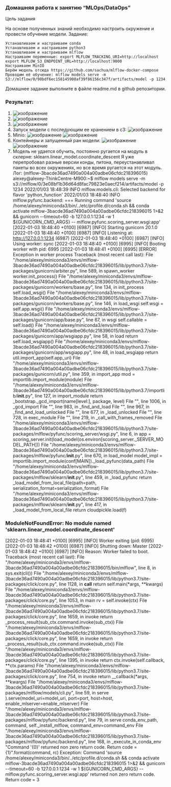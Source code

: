 ### Домашняя работа к занятию “MLOps/DataOps”
Цель задания

На основе полученных знаний необходимо настроить окружение и провести обучение модели.
Задание:

    Устанавливаем и настраиваем conda
    Устанавливаем и настраиваем python3
    Устанавливаем и настраиваем mlflow
    Настраиваем переменные: export MLFLOW_TRACKING_URI=http://localhost export MLFLOW_S3_ENDPOINT_URL=http://localhost:9000
    Настраиваем MinIO
    Берём модель отсюда https://github.com/sachua/mlflow-docker-compose
    Проводим её обучение: mlflow models serve -m S3://mlflow/0/98bdf6ec158145908af39f86156c347f/artifacts/model -p 1234

Домашнее задание выполните в файле readme.md в github репозитории.
### Результат:

1) ![изображение](https://user-images.githubusercontent.com/67161186/147962912-c17022d0-3a7a-43b9-9c50-cba5bce4bc61.png)
2) ![изображение](https://user-images.githubusercontent.com/67161186/147962976-bf885b0b-fadb-4b6c-958f-1e930a991bfa.png)
3) ![изображение](https://user-images.githubusercontent.com/67161186/147963019-b4c3852c-4d38-4cff-ad4e-cd374e9b2ff3.png)
4) Запуск модели с последующим ее хранением в с3:
![изображение](https://user-images.githubusercontent.com/67161186/147963152-751fe8ef-8218-4290-a3bd-a8c5ca676c54.png)
5) Minio:
![изображение](https://user-images.githubusercontent.com/67161186/147963222-aaa2f73e-cd2e-41b8-8cd7-db7066016ee9.png)
![изображение](https://user-images.githubusercontent.com/67161186/147963266-bf51ed80-146c-4166-a927-30ac1b23d974.png)
6) Контейнеры и запущенный ран модели:
![изображение](https://user-images.githubusercontent.com/67161186/147963455-d2165ffe-0a67-4352-acce-17a07cebf4cb.png)
![изображение](https://user-images.githubusercontent.com/67161186/147963403-b000fef3-de94-4069-8374-9c1bf03daa3c.png)
7) Модель не удается обучить, постоянно ругается на модуль в склерне: sklearn.linear_model.coordinate_descent Я уже перепробовал разные версии конды, питона, переустанавливал пакеты во всех окружениях, но все время ругается на этот модуль.
Лог:
(mlflow-3bacde36ad7490a004a00adbe06cfdc218396015) alexey@alexey-ThinkCentre-M900:~$ mlflow models serve -m s3://mlflow/0/3e08bf1b36d64d8fac79823e0aecf214/artifacts/model -p 1234
2022/01/03 18:48:39 INFO mlflow.models.cli: Selected backend for flavor 'python_function'
2022/01/03 18:48:40 INFO mlflow.pyfunc.backend: === Running command 'source /home/alexey/miniconda3/bin/../etc/profile.d/conda.sh && conda activate mlflow-3bacde36ad7490a004a00adbe06cfdc218396015 1>&2 && gunicorn --timeout=60 -b 127.0.0.1:1234 -w 1 ${GUNICORN_CMD_ARGS} -- mlflow.pyfunc.scoring_server.wsgi:app'
[2022-01-03 18:48:40 +0100] [6987] [INFO] Starting gunicorn 20.1.0
[2022-01-03 18:48:40 +0100] [6987] [INFO] Listening at: http://127.0.0.1:1234 (6987)
[2022-01-03 18:48:40 +0100] [6987] [INFO] Using worker: sync
[2022-01-03 18:48:40 +0100] [6995] [INFO] Booting worker with pid: 6995
[2022-01-03 18:48:41 +0100] [6995] [ERROR] Exception in worker process
Traceback (most recent call last):
  File "/home/alexey/miniconda3/envs/mlflow-3bacde36ad7490a004a00adbe06cfdc218396015/lib/python3.7/site-packages/gunicorn/arbiter.py", line 589, in spawn_worker
    worker.init_process()
  File "/home/alexey/miniconda3/envs/mlflow-3bacde36ad7490a004a00adbe06cfdc218396015/lib/python3.7/site-packages/gunicorn/workers/base.py", line 134, in init_process
    self.load_wsgi()
  File "/home/alexey/miniconda3/envs/mlflow-3bacde36ad7490a004a00adbe06cfdc218396015/lib/python3.7/site-packages/gunicorn/workers/base.py", line 146, in load_wsgi
    self.wsgi = self.app.wsgi()
  File "/home/alexey/miniconda3/envs/mlflow-3bacde36ad7490a004a00adbe06cfdc218396015/lib/python3.7/site-packages/gunicorn/app/base.py", line 67, in wsgi
    self.callable = self.load()
  File "/home/alexey/miniconda3/envs/mlflow-3bacde36ad7490a004a00adbe06cfdc218396015/lib/python3.7/site-packages/gunicorn/app/wsgiapp.py", line 58, in load
    return self.load_wsgiapp()
  File "/home/alexey/miniconda3/envs/mlflow-3bacde36ad7490a004a00adbe06cfdc218396015/lib/python3.7/site-packages/gunicorn/app/wsgiapp.py", line 48, in load_wsgiapp
    return util.import_app(self.app_uri)
  File "/home/alexey/miniconda3/envs/mlflow-3bacde36ad7490a004a00adbe06cfdc218396015/lib/python3.7/site-packages/gunicorn/util.py", line 359, in import_app
    mod = importlib.import_module(module)
  File "/home/alexey/miniconda3/envs/mlflow-3bacde36ad7490a004a00adbe06cfdc218396015/lib/python3.7/importlib/__init__.py", line 127, in import_module
    return _bootstrap._gcd_import(name[level:], package, level)
  File "<frozen importlib._bootstrap>", line 1006, in _gcd_import
  File "<frozen importlib._bootstrap>", line 983, in _find_and_load
  File "<frozen importlib._bootstrap>", line 967, in _find_and_load_unlocked
  File "<frozen importlib._bootstrap>", line 677, in _load_unlocked
  File "<frozen importlib._bootstrap_external>", line 728, in exec_module
  File "<frozen importlib._bootstrap>", line 219, in _call_with_frames_removed
  File "/home/alexey/miniconda3/envs/mlflow-3bacde36ad7490a004a00adbe06cfdc218396015/lib/python3.7/site-packages/mlflow/pyfunc/scoring_server/wsgi.py", line 6, in <module>
    app = scoring_server.init(load_model(os.environ[scoring_server._SERVER_MODEL_PATH]))
  File "/home/alexey/miniconda3/envs/mlflow-3bacde36ad7490a004a00adbe06cfdc218396015/lib/python3.7/site-packages/mlflow/pyfunc/__init__.py", line 670, in load_model
    model_impl = importlib.import_module(conf[MAIN])._load_pyfunc(data_path)
  File "/home/alexey/miniconda3/envs/mlflow-3bacde36ad7490a004a00adbe06cfdc218396015/lib/python3.7/site-packages/mlflow/sklearn/__init__.py", line 459, in _load_pyfunc
    return _load_model_from_local_file(path=path, serialization_format=serialization_format)
  File "/home/alexey/miniconda3/envs/mlflow-3bacde36ad7490a004a00adbe06cfdc218396015/lib/python3.7/site-packages/mlflow/sklearn/__init__.py", line 417, in _load_model_from_local_file
    return cloudpickle.load(f)
### ModuleNotFoundError: No module named 'sklearn.linear_model.coordinate_descent'
[2022-01-03 18:48:41 +0100] [6995] [INFO] Worker exiting (pid: 6995)
[2022-01-03 18:48:42 +0100] [6987] [INFO] Shutting down: Master
[2022-01-03 18:48:42 +0100] [6987] [INFO] Reason: Worker failed to boot.
Traceback (most recent call last):
  File "/home/alexey/miniconda3/envs/mlflow-3bacde36ad7490a004a00adbe06cfdc218396015/bin/mlflow", line 8, in <module>
    sys.exit(cli())
  File "/home/alexey/miniconda3/envs/mlflow-3bacde36ad7490a004a00adbe06cfdc218396015/lib/python3.7/site-packages/click/core.py", line 1128, in __call__
    return self.main(*args, **kwargs)
  File "/home/alexey/miniconda3/envs/mlflow-3bacde36ad7490a004a00adbe06cfdc218396015/lib/python3.7/site-packages/click/core.py", line 1053, in main
    rv = self.invoke(ctx)
  File "/home/alexey/miniconda3/envs/mlflow-3bacde36ad7490a004a00adbe06cfdc218396015/lib/python3.7/site-packages/click/core.py", line 1659, in invoke
    return _process_result(sub_ctx.command.invoke(sub_ctx))
  File "/home/alexey/miniconda3/envs/mlflow-3bacde36ad7490a004a00adbe06cfdc218396015/lib/python3.7/site-packages/click/core.py", line 1659, in invoke
    return _process_result(sub_ctx.command.invoke(sub_ctx))
  File "/home/alexey/miniconda3/envs/mlflow-3bacde36ad7490a004a00adbe06cfdc218396015/lib/python3.7/site-packages/click/core.py", line 1395, in invoke
    return ctx.invoke(self.callback, **ctx.params)
  File "/home/alexey/miniconda3/envs/mlflow-3bacde36ad7490a004a00adbe06cfdc218396015/lib/python3.7/site-packages/click/core.py", line 754, in invoke
    return __callback(*args, **kwargs)
  File "/home/alexey/miniconda3/envs/mlflow-3bacde36ad7490a004a00adbe06cfdc218396015/lib/python3.7/site-packages/mlflow/models/cli.py", line 59, in serve
    ).serve(model_uri=model_uri, port=port, host=host, enable_mlserver=enable_mlserver)
  File "/home/alexey/miniconda3/envs/mlflow-3bacde36ad7490a004a00adbe06cfdc218396015/lib/python3.7/site-packages/mlflow/pyfunc/backend.py", line 79, in serve
    conda_env_path, command, self._install_mlflow, command_env=command_env
  File "/home/alexey/miniconda3/envs/mlflow-3bacde36ad7490a004a00adbe06cfdc218396015/lib/python3.7/site-packages/mlflow/pyfunc/backend.py", line 168, in _execute_in_conda_env
    "Command '{0}' returned non zero return code. Return code = {1}".format(command, rc)
Exception: Command 'source /home/alexey/miniconda3/bin/../etc/profile.d/conda.sh && conda activate mlflow-3bacde36ad7490a004a00adbe06cfdc218396015 1>&2 && gunicorn --timeout=60 -b 127.0.0.1:1234 -w 1 ${GUNICORN_CMD_ARGS} -- mlflow.pyfunc.scoring_server.wsgi:app' returned non zero return code. Return code = 3
